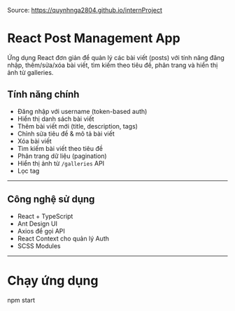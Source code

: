 Source: https://quynhnga2804.github.io/internProject

# React Post Management App

Ứng dụng React đơn giản để quản lý các bài viết (posts) với tính năng đăng nhập, thêm/sửa/xóa bài viết, tìm kiếm theo tiêu đề, phân trang và hiển thị ảnh từ galleries.

## Tính năng chính

- Đăng nhập với username (token-based auth)
- Hiển thị danh sách bài viết
- Thêm bài viết mới (title, description, tags)
- Chỉnh sửa tiêu đề & mô tả bài viết
- Xóa bài viết
- Tìm kiếm bài viết theo tiêu đề
- Phân trang dữ liệu (pagination)
- Hiển thị ảnh từ `/galleries` API
- Lọc tag

---

## Công nghệ sử dụng

- React + TypeScript
- Ant Design UI
- Axios để gọi API
- React Context cho quản lý Auth
- SCSS Modules

--- 

# Chạy ứng dụng
npm start
